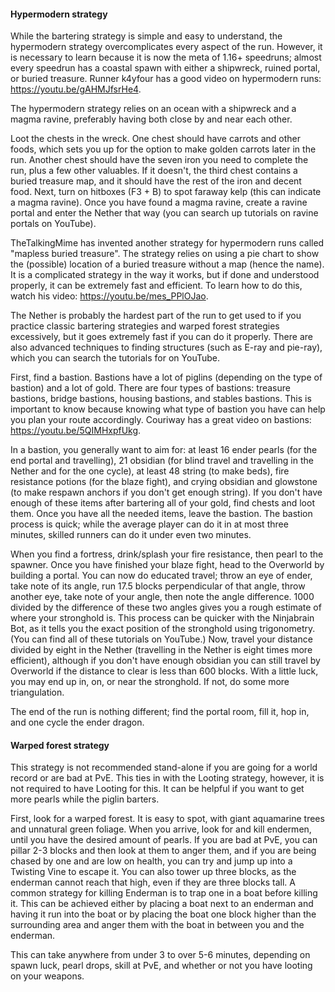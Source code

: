 #### Hypermodern strategy
While the bartering strategy is simple and easy to understand, the hypermodern strategy overcomplicates every aspect of the run. However, it is necessary to learn because it is now the meta of 1.16+ speedruns; almost every speedrun has a coastal spawn with either a shipwreck, ruined portal, or buried treasure. Runner k4yfour has a good video on hypermodern runs: https://youtu.be/gAHMJfsrHe4.

The hypermodern strategy relies on an ocean with a shipwreck and a magma ravine, preferably having both close by and near each other.

Loot the chests in the wreck. One chest should have carrots and other foods, which sets you up for the option to make golden carrots later in the run. Another chest should have the seven iron you need to complete the run, plus a few other valuables. If it doesn't, the third chest contains a buried treasure map, and it should have the rest of the iron and decent food. Next, turn on hitboxes (F3 + B) to spot faraway kelp (this can indicate a magma ravine). Once you have found a magma ravine, create a ravine portal and enter the Nether that way (you can search up tutorials on ravine portals on YouTube).

TheTalkingMime has invented another strategy for hypermodern runs called "mapless buried treasure". The strategy relies on using a pie chart to show the (possible) location of a buried treasure without a map (hence the name). It is a complicated strategy in the way it works, but if done and understood properly, it can be extremely fast and efficient. To learn how to do this, watch his video: https://youtu.be/mes_PPlOJao.

The Nether is probably the hardest part of the run to get used to if you practice classic bartering strategies and warped forest strategies excessively, but it goes extremely fast if you can do it properly. There are also advanced techniques to finding structures (such as E-ray and pie-ray), which you can search the tutorials for on YouTube.

First, find a bastion. Bastions have a lot of piglins (depending on the type of bastion) and a lot of gold. There are four types of bastions: treasure bastions, bridge bastions, housing bastions, and stables bastions. This is important to know because knowing what type of bastion you have can help you plan your route accordingly. Couriway has a great video on bastions: https://youtu.be/5QIMHxpfUkg.

In a bastion, you generally want to aim for: at least 16 ender pearls (for the end portal and travelling), 21 obsidian (for blind travel and travelling in the Nether and for the one cycle), at least 48 string (to make beds), fire resistance potions (for the blaze fight), and crying obsidian and glowstone (to make respawn anchors if you don't get enough string). If you don't have enough of these items after bartering all of your gold, find chests and loot them. Once you have all the needed items, leave the bastion. The bastion process is quick; while the average player can do it in at most three minutes, skilled runners can do it under even two minutes.

When you find a fortress, drink/splash your fire resistance, then pearl to the spawner. Once you have finished your blaze fight, head to the Overworld by building a portal. You can now do educated travel; throw an eye of ender, take note of its angle, run 17.5 blocks perpendicular of that angle, throw another eye, take note of your angle, then note the angle difference. 1000 divided by the difference of these two angles gives you a rough estimate of where your stronghold is. This process can be quicker with the Ninjabrain Bot, as it tells you the exact position of the stronghold using trigonometry. (You can find all of these tutorials on YouTube.) Now, travel your distance divided by eight in the Nether (travelling in the Nether is eight times more efficient), although if you don't have enough obsidian you can still travel by Overworld if the distance to clear is less than 600 blocks. With a little luck, you may end up in, on, or near the stronghold. If not, do some more triangulation.

The end of the run is nothing different; find the portal room, fill it, hop in, and one cycle the ender dragon.

#### Warped forest strategy
This strategy is not recommended stand-alone if you are going for a world record or are bad at PvE. This ties in with the Looting strategy, however, it is not required to have Looting for this. It can be helpful if you want to get more pearls while the piglin barters.

First, look for a warped forest. It is easy to spot, with giant aquamarine trees and unnatural green foliage. When you arrive, look for and kill endermen, until you have the desired amount of pearls. If you are bad at PvE, you can pillar 2-3 blocks and then look at them to anger them, and if you are being chased by one and are low on health, you can try and jump up into a Twisting Vine to escape it. You can also tower up three blocks, as the enderman cannot reach that high, even if they are three blocks tall. A common strategy for killing Enderman is to trap one in a boat before killing it. This can be achieved either by placing a boat next to an enderman and having it run into the boat or by placing the boat one block higher than the surrounding area and anger them with the boat in between you and the enderman.  



This can take anywhere from under 3 to over 5-6 minutes, depending on spawn luck, pearl drops, skill at PvE, and whether or not you have looting on your weapons.

